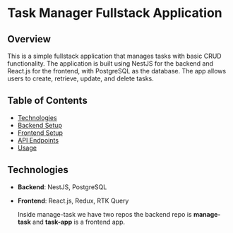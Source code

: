 # Task Manager Fullstack Application

## Overview

This is a simple fullstack application that manages tasks with basic CRUD functionality. The application is built using NestJS for the backend and React.js for the frontend, with PostgreSQL as the database. The app allows users to create, retrieve, update, and delete tasks.

## Table of Contents

- [Technologies](#technologies)
- [Backend Setup](#backend-setup)
- [Frontend Setup](#frontend-setup)
- [API Endpoints](#api-endpoints)
- [Usage](#usage)

## Technologies

- **Backend**: NestJS, PostgreSQL
- **Frontend**: React.js, Redux, RTK Query

  Inside manage-task we have two repos the backend repo is **manage-task** and **task-app** is a frontend app.
